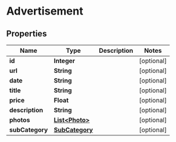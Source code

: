 

# Advertisement


## Properties

| Name | Type | Description | Notes |
|------------ | ------------- | ------------- | -------------|
|**id** | **Integer** |  |  [optional] |
|**url** | **String** |  |  [optional] |
|**date** | **String** |  |  [optional] |
|**title** | **String** |  |  [optional] |
|**price** | **Float** |  |  [optional] |
|**description** | **String** |  |  [optional] |
|**photos** | [**List&lt;Photo&gt;**](Photo.md) |  |  [optional] |
|**subCategory** | [**SubCategory**](SubCategory.md) |  |  [optional] |



